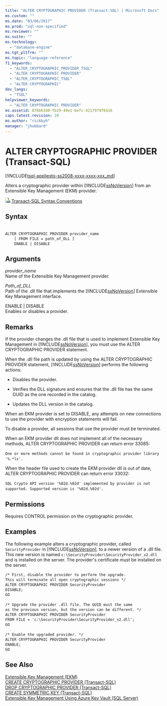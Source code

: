 ```yaml
---
title: "ALTER CRYPTOGRAPHIC PROVIDER (Transact-SQL) | Microsoft Docs"
ms.custom: ""
ms.date: "03/06/2017"
ms.prod: "sql-non-specified"
ms.reviewer: ""
ms.suite: ""
ms.technology: 
  - "database-engine"
ms.tgt_pltfrm: ""
ms.topic: "language-reference"
f1_keywords: 
  - "ALTER_CRYPTOGRAPHIC_PROVIDER_TSQL"
  - "ALTER CRYPTOGRAPHIC PROVIDER"
  - "ALTER_CRYPTOGRAPHIC_TSQL"
  - "ALTER CRYPTOGRAPHIC"
dev_langs: 
  - "TSQL"
helpviewer_keywords: 
  - "ALTER CRYPTOGRAPHIC PROVIDER"
ms.assetid: 876b6348-fb29-49e1-befc-4217979f6416
caps.latest.revision: 20
ms.author: "rickbyh"
manager: "jhubbard"
---
```

# ALTER CRYPTOGRAPHIC PROVIDER (Transact-SQL)
[!INCLUDE[tsql-appliesto-ss2008-xxxx-xxxx-xxx_md](../../database-engine/configure/windows/includes/tsql-appliesto-ss2008-xxxx-xxxx-xxx-md.md)]

  Alters a cryptographic provider within [!INCLUDE[ssNoVersion](../../advanced-analytics/r-services/includes/ssnoversion-md.md)] from an Extensible Key Management (EKM) provider.  
  
 ![Topic link icon](../../database-engine/configure/windows/media/topic-link.gif "Topic link icon") [Transact-SQL Syntax Conventions](../Topic/Transact-SQL%20Syntax%20Conventions%20\(Transact-SQL\).md)  
  
## Syntax  
  
```  
  
ALTER CRYPTOGRAPHIC PROVIDER provider_name   
    [ FROM FILE = path_of_DLL ]  
    ENABLE | DISABLE  
```  
  
## Arguments  
 *provider_name*  
 Name of the Extensible Key Management provider.  
  
 *Path_of_DLL*  
 Path of the .dll file that implements the [!INCLUDE[ssNoVersion](../../advanced-analytics/r-services/includes/ssnoversion-md.md)] Extensible Key Management interface.  
  
 ENABLE | DISABLE  
 Enables or disables a provider.  
  
## Remarks  
 If the provider changes the .dll file that is used to implement Extensible Key Management in [!INCLUDE[ssNoVersion](../../advanced-analytics/r-services/includes/ssnoversion-md.md)], you must use the ALTER CRYPTOGRAPHIC PROVIDER statement.  
  
 When the .dll file path is updated by using the ALTER CRYPTOGRAPHIC PROVIDER statement, [!INCLUDE[ssNoVersion](../../advanced-analytics/r-services/includes/ssnoversion-md.md)] performs the following actions:  
  
-   Disables the provider.  
  
-   Verifies the DLL signature and ensures that the .dll file has the same GUID as the one recorded in the catalog.  
  
-   Updates the DLL version in the catalog.  
  
 When an EKM provider is set to DISABLE, any attempts on new connections to use the provider with encryption statements will fail.  
  
 To disable a provider, all sessions that use the provider must be terminated.  
  
 When an EKM provider dll does not implement all of the necessary methods, ALTER CRYPTOGRAPHIC PROVIDER can return error 33085:  
  
 `One or more methods cannot be found in cryptographic provider library '%.*ls'.`  
  
 When the header file used to create the EKM provider dll is out of date, ALTER CRYPTOGRAPHIC PROVIDER can return error 33032:  
  
 `SQL Crypto API version '%02d.%02d' implemented by provider is not supported. Supported version is '%02d.%02d'.`  
  
## Permissions  
 Requires CONTROL permission on the cryptographic provider.  
  
## Examples  
 The following example alters a cryptographic provider, called `SecurityProvider` in [!INCLUDE[ssNoVersion](../../advanced-analytics/r-services/includes/ssnoversion-md.md)], to a newer version of a .dll file. This new version is named `c:\SecurityProvider\SecurityProvider_v2.dll` and is installed on the server. The provider's certificate must be installed on the server.  
  
```  
/* First, disable the provider to perform the upgrade.  
This will terminate all open cryptographic sessions */  
ALTER CRYPTOGRAPHIC PROVIDER SecurityProvider   
DISABLE;  
GO  
  
/* Upgrade the provider .dll file. The GUID must the same  
as the previous version, but the version can be different. */  
ALTER CRYPTOGRAPHIC PROVIDER SecurityProvider  
FROM FILE = 'c:\SecurityProvider\SecurityProvider_v2.dll';  
GO  
  
/* Enable the upgraded provider. */  
ALTER CRYPTOGRAPHIC PROVIDER SecurityProvider   
ENABLE;  
GO  
```  
  
## See Also  
 [Extensible Key Management &#40;EKM&#41;](../../relational-databases/security/encryption/extensible-key-management-ekm.md)   
 [CREATE CRYPTOGRAPHIC PROVIDER &#40;Transact-SQL&#41;](../../t-sql/statements/create-cryptographic-provider-transact-sql.md)   
 [DROP CRYPTOGRAPHIC PROVIDER &#40;Transact-SQL&#41;](../../t-sql/statements/drop-cryptographic-provider-transact-sql.md)   
 [CREATE SYMMETRIC KEY &#40;Transact-SQL&#41;](../../t-sql/statements/create-symmetric-key-transact-sql.md)   
 [Extensible Key Management Using Azure Key Vault &#40;SQL Server&#41;](../../relational-databases/security/encryption/extensible-key-management-using-azure-key-vault-sql-server.md)  
  
  